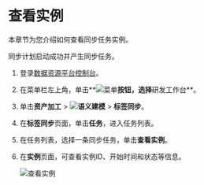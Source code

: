 # 查看实例

本章节为您介绍如何查看同步任务实例。

同步计划启动成功并产生同步任务。

1.  登录[数据资源平台控制台](https://dataq.console.aliyun.com)。

2.  在菜单栏左上角，单击**![菜单](https://static-aliyun-doc.oss-accelerate.aliyuncs.com/assets/img/zh-CN/6504337061/p188771.png)**按钮，选择**研发工作台**。

3.  单击**资产加工** \> **![语义建模](https://static-aliyun-doc.oss-accelerate.aliyuncs.com/assets/img/zh-CN/1290330161/p208848.png)** \> **标签同步**。

4.  在**标签同步**页面，单击**任务**，进入任务列表。

5.  在任务列表，选择一条同步任务，单击**查看实例**。

6.  在**实例**页面，可查看实例ID、开始时间和状态等信息。

    ![查看实例](https://static-aliyun-doc.oss-accelerate.aliyuncs.com/assets/img/zh-CN/0120160161/p224090.png)


